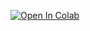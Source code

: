[![Open In Colab](https://colab.research.google.com/assets/colab-badge.svg)](https://raw.githubusercontent.com/blackwhitetile/yukiyoutube-dl_colab/main/Untitled7.ipynb)
